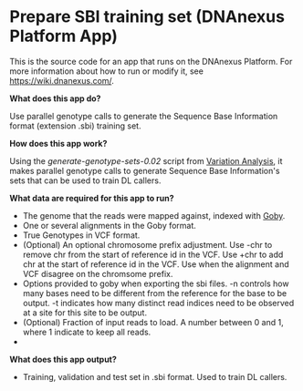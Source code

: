 <!-- dx-header -->
# Prepare SBI training set (DNAnexus Platform App)

This is the source code for an app that runs on the DNAnexus Platform.
For more information about how to run or modify it, see
https://wiki.dnanexus.com/.
<!-- /dx-header -->

**What does this app do?**

Use parallel genotype calls to generate the Sequence Base Information format (extension .sbi) training set.

**How does this app work?**

Using the _generate-genotype-sets-0.02_ script from [Variation Analysis](https://github.com/CampagneLaboratory/variationanalysis), it makes parallel genotype calls to generate Sequence Base Information's sets that can be used to train DL callers.
 

**What data are required for this app to run?**

* The genome that the reads were mapped against, indexed with [Goby](http://campagnelab.org/software/goby/).
* One or several alignments in the Goby format.
* True Genotypes in VCF format.
* (Optional) An optional chromosome prefix adjustment. Use -chr to remove chr from the start of reference id in the VCF. Use +chr to add chr at the start of reference id in the VCF. Use when the alignment and VCF disagree on the chromsome prefix.
* Options provided to goby when exporting the sbi files. -n controls how many bases need to be different from the reference for the base to be output. -t indicates how many distinct read indices need to be observed at a site for this site to be output.
* (Optional) Fraction of input reads to load. A number between 0 and 1, where 1 indicate to keep all reads.
*               
**What does this app output?**
* Training, validation and test set in .sbi format. Used to train DL callers. 